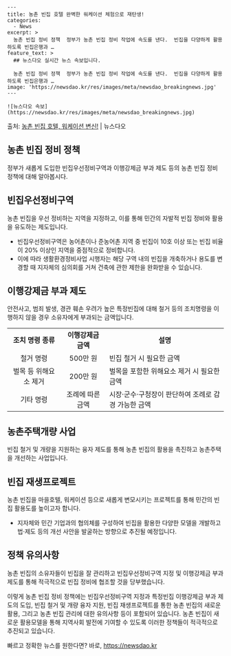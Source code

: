     ---
    title: 농촌 빈집 호텔 완벽한 워케이션 체험으로 재탄생!
    categories:
      - News
    excerpt: >
      농촌 빈집 정비 정책  정부가 농촌 빈집 정비 작업에 속도를 낸다.  빈집을 다양하게 활용하도록 빈집은행과 …
    feature_text: >
      ## 뉴스다오 실시간 뉴스 속보입니다.
    
      농촌 빈집 정비 정책  정부가 농촌 빈집 정비 작업에 속도를 낸다.  빈집을 다양하게 활용하도록 빈집은행과 …
    image: 'https://newsdao.kr/res/images/meta/newsdao_breakingnews.jpg'
    ---
    
    ![뉴스다오 속보](https://newsdao.kr/res/images/meta/newsdao_breakingnews.jpg)

<p>출처: <a href="https://newsdao.kr/4555" rel="dofollow">농촌 빈집 호텔, 워케이션 변신!</a> | 뉴스다오</p>

<h2 data-ke-size="size26">농촌 빈집 정비 정책</h2>
<p data-ke-size="size16">정부가 새롭게 도입한 빈집우선정비구역과 이행강제금 부과 제도 등의 농촌 빈집 정비 정책에 대해 알아봅시다.</p>

<h2 data-ke-size="size24">빈집우선정비구역</h2>
<p data-ke-size="size16">농촌 빈집을 우선 정비하는 지역을 지정하고, 이를 통해 민간의 자발적 빈집 정비와 활용을 유도하는 제도입니다.</p>
<ul>
  <li>빈집우선정비구역은 농어촌이나 준농어촌 지역 중 빈집이 10호 이상 또는 빈집 비율이 20% 이상인 지역을 중점적으로 정비합니다.</li>
  <li>이에 따라 생활환경정비사업 시행자는 해당 구역 내의 빈집을 개축하거나 용도를 변경할 때 지자체의 심의회를 거쳐 건축에 관한 제한을 완화받을 수 있습니다.</li>
</ul>

<h2 data-ke-size="size24">이행강제금 부과 제도</h2>
<p data-ke-size="size16">안전사고, 범죄 발생, 경관 훼손 우려가 높은 특정빈집에 대해 철거 등의 조치명령을 이행하지 않을 경우 소유자에게 부과되는 금액입니다.</p>
<table>
  <tr>
    <td style="text-align: center; height: 17px;"><b>조치 명령 종류</b></td>
    <td style="text-align: center; height: 17px;"><b>이행강제금 금액</b></td>
    <td style="text-align: center; height: 17px;"><b>설명</b></td>
  </tr>
  <tr>
    <td style="text-align: center; height: 17px;">철거 명령</td>
    <td style="text-align: center; height: 17px;">500만 원</td>
    <td>빈집 철거 시 필요한 금액</td>
  </tr>
  <tr>
    <td style="text-align: center; height: 17px;">벌목 등 위해요소 제거</td>
    <td style="text-align: center; height: 17px;">200만 원</td>
    <td>벌목을 포함한 위해요소 제거 시 필요한 금액</td>
  </tr>
  <tr>
    <td style="text-align: center; height: 17px;">기타 명령</td>
    <td style="text-align: center; height: 17px;">조례에 따른 금액</td>
    <td>시장·군수·구청장이 판단하여 조례로 감경 가능한 금액</td>
  </tr>
</table>

<h2 data-ke-size="size24">농촌주택개량 사업</h2>
<p data-ke-size="size16">빈집 철거 및 개량을 지원하는 융자 제도를 통해 농촌 빈집의 활용을 촉진하고 농촌주택을 개선하는 사업입니다.</p>

<h2 data-ke-size="size24">빈집 재생프로젝트</h2>
<p data-ke-size="size16">농촌 빈집을 마을호텔, 워케이션 등으로 새롭게 변모시키는 프로젝트를 통해 민간의 빈집 활용도를 높이고자 합니다.</p>
<ul>
  <li>지자체와 민간 기업과의 협의체를 구성하여 빈집을 활용한 다양한 모델을 개발하고 법·제도 등의 개선 사안을 발굴하는 방향으로 추진될 예정입니다.</li>
</ul>

<h2 data-ke-size="size24">정책 유의사항</h2>
<p data-ke-size="size16">농촌 빈집의 소유자들이 빈집을 잘 관리하고 빈집우선정비구역 지정 및 이행강제금 부과 제도를 통해 적극적으로 빈집 정비에 협조할 것을 당부했습니다.</p>

이렇게 농촌 빈집 정비 정책에는 빈집우선정비구역 지정과 특정빈집 이행강제금 부과 제도의 도입, 빈집 철거 및 개량 융자 지원, 빈집 재생프로젝트를 통한 농촌 빈집의 새로운 활용, 그리고 농촌 빈집 관리에 대한 유의사항 등이 포함되어 있습니다. 농촌 빈집이 새로운 활용모델을 통해 지역사회 발전에 기여할 수 있도록 이러한 정책들이 적극적으로 추진되고 있습니다. 

빠르고 정확한 뉴스를 원한다면? 바로, <a href="https://newsdao.kr" rel="dofollow">https://newsdao.kr</a>


    
